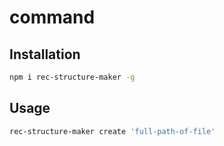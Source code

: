 # command

## Installation

```bash
npm i rec-structure-maker -g
```

## Usage

```bash
rec-structure-maker create 'full-path-of-file'
```
